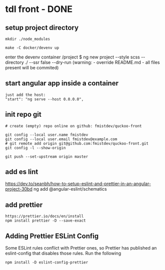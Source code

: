 # tdl front - DONE

## setup project directory

    mkdir ./node_modules

    make -C docker/devenv up

enter the devenv container
/project $ ng new project --style scss --directory ./ --ssr false --dry-run
(warning: - override README.md - all files present will be commited)

## start angular app inside a container

    just add the host:
    "start": "ng serve --host 0.0.0.0",

## init repo git

    # create (empty) repo online on github: fmistdev/quckoo-front

    git config --local user.name fmistdev
    git config --local user.email fmistdev@example.com
    # git remote add origin git@github.com:fmistdev/quckoo-front.git
    git config -l --show-origin

    git push --set-upstream origin master

## add es lint

https://dev.to/seanbh/how-to-setup-eslint-and-prettier-in-an-angular-project-30bd
ng add @angular-eslint/schematics

## add prettier

    https://prettier.io/docs/en/install
    npm install prettier -D --save-exact

## Adding Prettier ESLint Config

Some ESLint rules conflict with Prettier ones, so Prettier has published an eslint-config that disables those rules. Run the following

    npm install -D eslint-config-prettier
